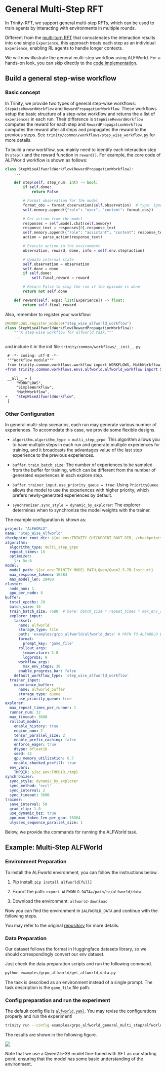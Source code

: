 # General Multi-Step RFT

In Trinity-RFT, we support general multi-step RFTs, which can be used to train agents by interacting with environments in multiple rounds.

Different from the [multi-turn RFT](./example_multi_turn.md) that concatenates the interaction results into one single `Experience`, this approach treats each step as an individual `Experience`, enabling RL agents to handle longer contexts.

We will now illustrate the general multi-step workflow using ALFWorld. For a hands-on look, you can skip directly to the [code implementation](#example-multi-step-alfworld).

## Build a general step-wise workflow

### Basic concept

In Trinity, we provide two types of general step-wise workflows: `StepWiseRewardWorkflow` and `RewardPropagationWorkflow`. These workflows setup the basic structure of a step-wise workflow and returns the a list of `experiences` in each run. Their difference is `StepWiseRewardWorkflow` computes the reward for each step and `RewardPropagationWorkflow` computes the reward after all steps and propagates the reward to the previous steps. See `trinity/common/workflows/step_wise_workflow.py` for more details.

To build a new workflow, you mainly need to identify each interaction step in `step()` and the reward function in `reward()`. For example, the core code of ALFWorld workflow is shown as follows:


```python
class StepWiseAlfworldWorkflow(RewardPropagationWorkflow):
    ...

    def step(self, step_num: int) -> bool:
        if self.done:
            return False

        # Format observation for the model
        format_obs = format_observation(self.observation)  # type: ignore
        self.memory.append({"role": "user", "content": format_obs})

        # Get action from the model
        responses = self.model.chat(self.memory)
        response_text = responses[0].response_text
        self.memory.append({"role": "assistant", "content": response_text})
        action = parse_action(response_text)

        # Execute action in the environment
        observation, reward, done, info = self.env.step(action)

        # Update internal state
        self.observation = observation
        self.done = done
        if self.done:
            self.final_reward = reward

        # Return False to stop the run if the episode is done
        return not self.done

    def reward(self, exps: list[Experience]) -> float:
        return self.final_reward
```

Also, remember to register your workflow:
```python
@WORKFLOWS.register_module("step_wise_alfworld_workflow")
class StepWiseAlfworldWorkflow(RewardPropagationWorkflow):
    """A step-wise workflow for alfworld task."""
    ...
```

and include it in the init file `trinity/common/workflows/__init__.py`

```diff
 # -*- coding: utf-8 -*-
 """Workflow module"""
 from trinity.common.workflows.workflow import WORKFLOWS, MathWorkflow, SimpleWorkflow
+from trinity.common.workflows.envs.alfworld.alfworld_workflow import StepWiseAlfworldWorkflow

 __all__ = [
     "WORKFLOWS",
     "SimpleWorkflow",
     "MathWorkflow",
+    "StepWiseAlfworldWorkflow",
 ]
```

### Other Configuration

In general multi-step scenarios, each run may generate various number of experiences. To accomodate this case, we provide some flexible designs.

- `algorithm.algorithm_type = multi_step_grpo`: This algorithm allows you to have multiple steps in each run and generate multiple experiences for training, and it broadcasts the advantages value of the last step experience to the previous experiences.

- `buffer.train_batch_size`: The number of experiences to be sampled from the buffer for training, which can be different from the number of generated experiences in each explore step.

- `buffer.trainer_input.use_priority_queue = true`: Using `PriorityQueue` allows the model to use the experiences with higher priority, which prefers newly-generated experiences by default.

- `synchronizer.sync_style = dynamic_by_explorer`: The explorer determines when to synchronize the model weights with the trainer.


The example configuration is shown as:

```yaml
project: "ALFWORLD"
name: "Step_Wise_Alfworld"
checkpoint_root_dir: ${oc.env:TRINITY_CHECKPOINT_ROOT_DIR,./checkpoints}
algorithm:
  algorithm_type: multi_step_grpo
  repeat_times: 16
  optimizer:
    lr: 5e-6
model:
  model_path: ${oc.env:TRINITY_MODEL_PATH,Qwen/Qwen2.5-7B-Instruct}
  max_response_tokens: 16384
  max_model_len: 20480
cluster:
  node_num: 1
  gpu_per_node: 8
buffer:
  total_epochs: 20
  batch_size: 16
  train_batch_size: 7680  # here: batch_size * repeat_times * max_env_steps
  explorer_input:
    taskset:
      name: alfworld
      storage_type: file
      path: 'examples/grpo_alfworld/alfworld_data' # PATH TO ALFWORLD DATA
      format:
        prompt_key: 'game_file'
      rollout_args:
        temperature: 1.0
        logprobs: 0
      workflow_args:
        max_env_steps: 30
      enable_progress_bar: false
    default_workflow_type: 'step_wise_alfworld_workflow'
  trainer_input:
    experience_buffer:
      name: alfworld_buffer
      storage_type: queue
      use_priority_queue: true
explorer:
  max_repeat_times_per_runner: 1
  runner_num: 32
  max_timeout: 3600
  rollout_model:
    enable_history: true
    engine_num: 2
    tensor_parallel_size: 2
    enable_prefix_caching: false
    enforce_eager: true
    dtype: bfloat16
    seed: 42
    gpu_memory_utilization: 0.7
    enable_chunked_prefill: true
  env_vars:
    TMPDIR: ${oc.env:TMPDIR,/tmp}
synchronizer:
  sync_style: dynamic_by_explorer
  sync_method: 'nccl'
  sync_interval: 2
  sync_timeout: 3600
trainer:
  save_interval: 50
  grad_clip: 1.0
  use_dynamic_bsz: true
  ppo_max_token_len_per_gpu: 16384
  ulysses_sequence_parallel_size: 1
```



Below, we provide the commands for running the ALFWorld task.

## Example: Multi-Step ALFWorld
### Environment Preparation
To install the ALFworld environment, you can follow the instructions below.

1. Pip install: `pip install alfworld[full]`

2. Export the path: `export ALFWORLD_DATA=/path/to/alfworld/data`

3. Download the environment: `alfworld-download`

Now you can find the environment in `$ALFWORLD_DATA` and continue with the following steps.

You may refer to the original [repository](https://github.com/alfworld/alfworld) for more details.

### Data Preparation
Our dataset follows the format in Huggingface datasets library, so we should correspondingly convert our env dataset.

Just check the data preparation scripts and run the following command.
```bash
python examples/grpo_alfworld/get_alfworld_data.py
```

The task is described as an environment instead of a single prompt. The task description is the `game_file` file path.


### Config preparation and run the experiment

The default config file is [`alfworld.yaml`](https://github.com/modelscope/Trinity-RFT/tree/main/examples/grpo_alfworld_general_multi_step/alfworld.yaml).
You may revise the configurations properly and run the experiment!

```bash
trinity run --config examples/grpo_alfworld_general_multi_step/alfworld.yaml
```

The results are shown in the following figure.

![](../../assets/alfworldv2_reward.png)


Note that we use a Qwen2.5-3B model fine-tuned with SFT as our starting point, ensuring that the model has some basic understanding of the environment.
